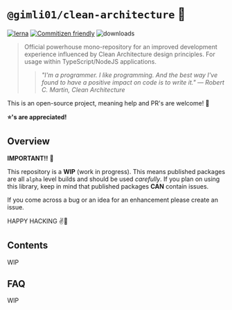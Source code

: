# `@gimli01/clean-architecture` 🚀

[![lerna](https://img.shields.io/badge/maintained%20with-lerna-cc00ff.svg)](https://lerna.js.org/)
[![Commitizen friendly](https://img.shields.io/badge/commitizen-friendly-brightgreen.svg)](http://commitizen.github.io/cz-cli/)
![downloads](https://img.shields.io/github/downloads/gimli01/clean-architecture/total)

> Official powerhouse mono-repository for an improved development experience influenced by Clean Architecture design principles. For usage within TypeScript/NodeJS applications.
> > *"I'm a programmer. I like programming. And the best way I've found to have a positive impact on code is to write it." ― Robert C. Martin, Clean Architecture*

This is an open-source project, meaning help and PR's are welcome! 🙏

**⭐️'s are appreciated!**

## Overview

**IMPORTANT!!** 🚨

This repository is a **WIP** (work in progress). This means published packages are all `alpha` level builds and should be used *carefully*. If you plan on using this library, keep in mind that published packages **CAN** contain issues.

If you come across a bug or an idea for an enhancement please create an issue.

HAPPY HACKING ✌️🙏

## Contents

WIP

## FAQ

WIP
